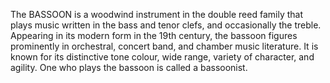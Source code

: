 The BASSOON is a woodwind instrument in the double reed family that plays music written in the bass and tenor clefs, and occasionally the treble. Appearing in its modern form in the 19th century, the bassoon figures prominently in orchestral, concert band, and chamber music literature. It is known for its distinctive tone colour, wide range, variety of character, and agility. One who plays the bassoon is called a bassoonist.
